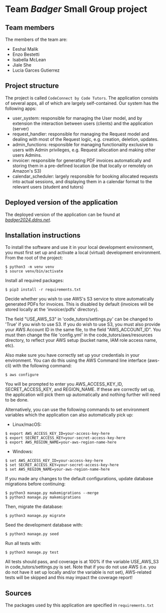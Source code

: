 # Team *Badger* Small Group project

## Team members
The members of the team are:
- Eeshal Malik
- Enzo Bestetti
- Isabella McLean
- Jiale She
- Lucia Garces Gutierrez

## Project structure
The project is called `CodeConnect by Code Tutors`. The application consists of several apps, all of which are largely self-contained. Our system has the following apps:
- user_system: responsible for managing the User model, and by extension the interaction between users (clients) and the application (server)
- request_handler: responsible for managing the Request model and dealing with most of the Request logic, e.g. creation, deletion, updates.
- admin_functions: responsible for managing functionality exclusive to users with Admin privileges, e.g. Request allocation and making other users Admins.
- invoicer: responsible for generating PDF invoices automatically and storing them in a pre-defined location (be that locally or remotely on Amazon's S3)
- calendar_scheduler: largely responsible for booking allocated requests into actual sessions, and displaying them in a calendar format to the relevant users (student and tutors)

## Deployed version of the application
The deployed version of the application can be found at [*badger2024.ddns.net*](http://badger2024.ddns.net).

## Installation instructions
To install the software and use it in your local development environment, you must first set up and activate a local (virtual) development environment.  From the root of the project:

```
$ python3 -m venv venv
$ source venv/bin/activate
```

Install all required packages:

```
$ pip3 install -r requirements.txt
```


Decide whether you wish to use AWS's S3 service to store automatically generated PDFs for invoices.
This is disabled by default (invoices will be stored locally at the 'invoicer/pdfs' directory).

The field "USE_AWS_S3" in 'code_tutors/settings.py' can be changed to 'True' if you wish to use S3.
If you do wish to use S3, you must also provide your AWS Account ID in the same file, to the field "AWS_ACCOUNT_ID".
You must then change the file 'config.yml' in the code_tutors/aws/resources directory, to reflect your AWS 
setup (bucket name, IAM role access name, etc).

Also make sure you have correctly set up your credentials in your environment. You can do this using the AWS Command line interface (aws-cli)
with the following command:

```
$ aws configure
```

You will be prompted to enter you AWS_ACCESS_KEY_ID, SECRET_ACCESS_KEY, and REGION_NAME. If these are correctly set up,
the application will pick them up automatically and nothing further will need to be done.

Alternatively, you can use the following commands to set environment variables which the application can also automatically pick up:

* Linux/macOS:

```
$ export AWS_ACCESS_KEY_ID=your-access-key-here
$ export SECRET_ACCESS_KEY=your-secret-access-key-here
$ export AWS_REGION_NAME=your-aws-region-name-here
```

* Windows:

```
$ set AWS_ACCESS_KEY_ID=your-access-key-here
$ set SECRET_ACCESS_KEY=your-secret-access-key-here
$ set AWS_REGION_NAME=your-aws-region-name-here 
```

If you made any changes to the default configurations, update database migrations before continuing:

```
$ python3 manage.py makemigrations --merge
$ python3 manage.py makemigrations
```

Then, migrate the database:

```
$ python3 manage.py migrate
```

Seed the development database with:

```
$ python3 manage.py seed
```

Run all tests with:

```
$ python3 manage.py test
```

All tests should pass, and coverage is at 100% if the variable USE_AWS_S3 in code_tutors/settings.py is set. Note that if you do not use AWS (i.e. you do not have it set up locally and/or the variable is not set), AWS-related tests will be skipped and this may impact the coverage report! 

## Sources
The packages used by this application are specified in `requirements.txt`
